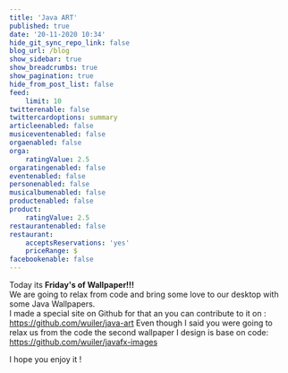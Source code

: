 ```yaml
---
title: 'Java ART'
published: true
date: '20-11-2020 10:34'
hide_git_sync_repo_link: false
blog_url: /blog
show_sidebar: true
show_breadcrumbs: true
show_pagination: true
hide_from_post_list: false
feed:
    limit: 10
twitterenable: false
twittercardoptions: summary
articleenabled: false
musiceventenabled: false
orgaenabled: false
orga:
    ratingValue: 2.5
orgaratingenabled: false
eventenabled: false
personenabled: false
musicalbumenabled: false
productenabled: false
product:
    ratingValue: 2.5
restaurantenabled: false
restaurant:
    acceptsReservations: 'yes'
    priceRange: $
facebookenable: false
---
```


Today its **Friday's of Wallpaper!!!**  
We are going to relax from code and bring some love to our desktop with some Java Wallpapers.   
I made a special site on Github for that an you can contribute to it on : https://github.com/wuiler/java-art
Even though I said you were going to relax us from the code the second wallpaper I design is base on code: https://github.com/wuiler/javafx-images

I hope you enjoy it !
